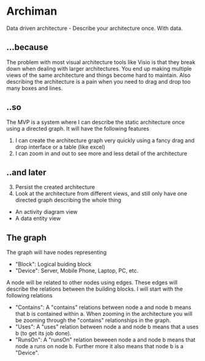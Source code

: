 # Archiman
Data driven architecture - Describe your architecture once. With data.

## ...because
The problem with most visual architecture tools like Visio is that they break down when dealing with larger architectures. You end up making multiple views of the same architecture and things become hard to maintain. Also describing the architecture is a pain when you need to drag and drop too many boxes and lines. 

## ..so
The MVP is a system where I can describe the static architecture once using a directed graph. It will have the following features

1. I can create the architecture graph very quickly using a fancy drag and drop interface or a table (like excel)
2. I can zoom in and out to see more and less detail of the architecture

## ..and later

3. Persist the created architecture
4. Look at the architecture from different views, and still only have one directed graph describing the whole thing
  * An activity diagram view
  * A data entity view
  
## The graph

The graph will have nodes representing

* "Block": Logical buiding block 
* "Device": Server, Mobile Phone, Laptop, PC, etc.

A node will be related to other nodes using edges. These edges will describe the relations between the building blocks. I will start with the following relations

* "Contains": A "contains" relations between node a and node b means that b is contained within a. When zooming in the architecture you will be zooming through the "contains" relationships in the graph.
* "Uses": A "uses" relation between node a and node b means that a uses b (to get its job done). 
* "RunsOn": A "runsOn" relation beweeen node a and node b means that node a runs on node b. Further more it also means that node b is a "Device".


